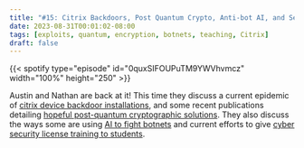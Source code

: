 ```yaml
---
title: "#15: Citrix Backdoors, Post Quantum Crypto, Anti-bot AI, and Security for Kids"
date: 2023-08-31T00:01:02-08:00
tags: [exploits, quantum, encryption, botnets, teaching, Citrix]
draft: false
---
```


{{< spotify type="episode" id="0quxSIFOUPuTM9YWVhvmcz" width="100%" height="250" >}}

Austin and Nathan are back at it! This time they discuss a current epidemic of [citrix device backdoor installations](https://thehackernews.com/2023/08/nearly-2000-citrix-netscaler-instances.html?m=1), and some recent publications detailing [hopeful post-quantum cryptographic solutions](https://www.securityweek.com/google-releases-security-key-implementation-resilient-to-quantum-attacks). They also discuss the ways some are using [AI to fight botnets](https://www.msn.com/en-us/news/technology/this-israeli-ai-firm-is-revolutionizing-cybersecuritys-war-on-bots-opinion/ar-AA1fjDmq) and current efforts to give [cyber security license training to students](https://ia.acs.org.au/article/2023/cyber-security--pen-licences--to-arm-students.html). 
